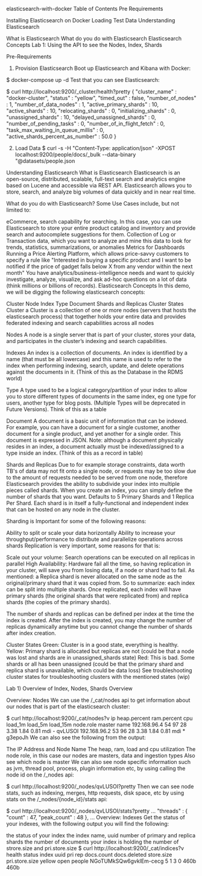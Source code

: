 elasticsearch-with-docker
Table of Contents
Pre Requirements

Installing Elasticsearch on Docker
Loading Test Data
Understanding Elasticsearch

What is Elasticsearch
What do you do with Elasticsearch
Elasticsearch Concepts
Lab 1: Using the API to see the Nodes, Index, Shards

Pre-Requirements

1) Provision Elasticsearch
Boot up Elasticsearch and Kibana with Docker:

$ docker-compose up -d
Test that you can see Elasticsearch:

$ curl http://localhost:9200/_cluster/health?pretty
{
  "cluster_name" : "docker-cluster",
  "status" : "yellow",
  "timed_out" : false,
  "number_of_nodes" : 1,
  "number_of_data_nodes" : 1,
  "active_primary_shards" : 10,
  "active_shards" : 10,
  "relocating_shards" : 0,
  "initializing_shards" : 0,
  "unassigned_shards" : 10,
  "delayed_unassigned_shards" : 0,
  "number_of_pending_tasks" : 0,
  "number_of_in_flight_fetch" : 0,
  "task_max_waiting_in_queue_millis" : 0,
  "active_shards_percent_as_number" : 50.0
}

2) Load Data
$ curl -s -H "Content-Type: application/json" -XPOST localhost:9200/people/docs/_bulk --data-binary "@datasets/people.json

Understanding Elasticsearch
What is Elasticsearch
Elasticsearch is an open-source, distributed, scalable, full-text search and analytics engine based on Lucene and accessible via REST API. Elasticsearch allows you to store, search, and analyze big volumes of data quickly and in near real time.

What do you do with Elasticsearch?
Some Use Cases include, but not limited to:

eCommerce, search capability for searching. In this case, you can use Elasticsearch to store your entire product catalog and inventory and provide search and autocomplete suggestions for them.
Collection of Log or Transaction data, which you want to analyze and mine this data to look for trends, statistics, summarizations, or anomalies
Metrics for Dashboards
Running a Price Alerting Platform, which allows price-savvy customers to specify a rule like "Interested in buying a specific product and I want to be notified if the price of gadget falls below X from any vendor within the next month"
You have analytics/business-intelligence needs and want to quickly investigate, analyze, visualize, and ask ad-hoc questions on a lot of data (think millions or billions of records).
Elasticsearch Concepts
In this demo, we will be digging the following elasticsearch concepts:

Cluster
Node
Index
Type
Document
Shards and Replicas
Cluster States
Cluster
a Cluster is a collection of one or more nodes (servers that hosts the elasticsearch process) that together holds your entire data and provides federated indexing and search capabilities across all nodes

Nodes
A node is a single server that is part of your cluster, stores your data, and participates in the cluster’s indexing and search capabilities.

Indexes
An index is a collection of documents. An index is identified by a name (that must be all lowercase) and this name is used to refer to the index when performing indexing, search, update, and delete operations against the documents in it. (Think of this as the Database in the RDMS world)

Type
A type used to be a logical category/partition of your index to allow you to store different types of documents in the same index, eg one type for users, another type for blog posts. (Multiple Types will be deprecated in Future Versions). Think of this as a table

Document
A document is a basic unit of information that can be indexed. For example, you can have a document for a single customer, another document for a single product, and yet another for a single order. This document is expressed in JSON. Note: although a document physically resides in an index, a document actually must be indexed/assigned to a type inside an index. (Think of this as a record in table)

Shards and Replicas
Due to for example storage constraints, data worth TB's of data may not fit onto a single node, or requests may be too slow due to the amount of requests needed to be served from one node, therefore Elasticsearch provides the ability to subdivide your index into multiple pieces called shards. When you create an index, you can simply define the number of shards that you want. Defaults to 5 Primary Shards and 1 Replica Per Shard. Each shard is in itself a fully-functional and independent index that can be hosted on any node in the cluster.

Sharding is Important for some of the following reasons:

Ability to split or scale your data horizontally
Ability to increase your throughput/performance to distribute and parallelize operations across shards
Replication is very important, some reasons for that is:

Scale out your volume: Search operations can be executed on all replicas in parallel
High Availability: Hardware fail all the time, so having replication in your cluster, will save you from losing data, if a node or shard had to fail.
As mentioned: a Replica shard is never allocated on the same node as the original/primary shard that it was copied from.
So to summarize: each index can be split into multiple shards. Once replicated, each index will have primary shards (the original shards that were replicated from) and replica shards (the copies of the primary shards).

The number of shards and replicas can be defined per index at the time the index is created. After the index is created, you may change the number of replicas dynamically anytime but you cannot change the number of shards after index creation.

Cluster States
Green: Cluster is in a good state, everything is healthy.
Yellow: Primary shard is allocated but replicas are not (could be that a node was lost and shards are in unassigned_shards state)
Red: This is bad. Some shards or all has been unassigned (could be that the primary shard and replica shard is unavailable, which could be data loss)
See troubleshooting cluster states for troubleshooting clusters with the mentioned states (wip)

Lab 1) Overview of Index, Nodes, Shards
Overview

Overview: Nodes
We can use the /_cat/nodes api to get information about our nodes that is part of the elasticsearch cluster:

$ curl http://localhost:9200/_cat/nodes?v
ip           heap.percent ram.percent cpu load_1m load_5m load_15m node.role master name
192.168.96.4           54          97  28    3.38    1.84     0.81 mdi       -      qvLUSOI
192.168.96.2           53          96  28    3.38    1.84     0.81 mdi       *      g3epoJh
We can also see the following from the output:

The IP Address and Node Name
The heap, ram, load and cpu utilization
The node role, in this case our nodes are masters, data and ingestion types
Also see which node is master
We can also see node specific information such as jvm, thread pool, process, plugin information etc, by using calling the node id on the /_nodes api:

$ curl http://localhost:9200/_nodes/qvLUSOI?pretty
Then we can see node stats, such as indexing, merges, http requests, disk space, etc by using stats on the /_nodes/{node_id}/stats api:

$ curl http://localhost:9200/_nodes/qvLUSOI/stats?pretty
...
        "threads" : {
          "count" : 47,
          "peak_count" : 48
        },
...
Overview: Indexes
Get the status of your indexes, with the following output you will find the following:

the status of your index
the index name, uuid
number of primary and replica shards
the number of documents your index is holding
the number of strore.size and pri.store.size
$ curl http://localhost:9200/_cat/indices?v
health status index  uuid                   pri rep docs.count docs.deleted store.size pri.store.size
yellow open   people NGoTUMkSQw6gvklEm-cecg   5   1          3            0       460b           460b
